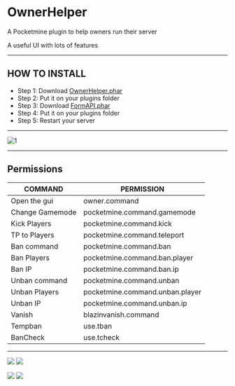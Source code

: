 # OwnerHelper
A Pocketmine plugin to help owners run their server

A useful UI with lots of features

---

## HOW TO INSTALL
* Step 1: Download [OwnerHelper.phar](https://poggit.pmmp.io/r/113448/OwnerHelper_dev-1.phar)
* Step 2: Put it on your plugins folder
* Step 3: Download [FormAPI.phar](http://festyy.com/wHIglq)
* Step 4: Put it on your plugins folder
* Step 5: Restart your server

---





![1](https://github.com/callumrawlinson/StaffTools/blob/main/Screenshotsui/0bae5d0a1e648fc6cd4001cb05b828faefe0b0fb.gif)

---

## Permissions
| COMMAND | PERMISSION |
| --- | --- |
| Open the gui    |  owner.command |
| Change Gamemode | pocketmine.command.gamemode |
| Kick Players    | pocketmine.command.kick |
| TP to Players   | pocketmine.command.teleport |
| Ban command     | pocketmine.command.ban |
| Ban Players     | pocketmine.command.ban.player |
| Ban IP          | pocketmine.command.ban.ip |
| Unban command   | pocketmine.command.unban |
| Unban Players   | pocketmine.command.unban.player |
| Unban IP       | pocketmine.command.unban.ip |
| Vanish         | blazinvanish.command |
| Tempban        | use.tban |
| BanCheck       | use.tcheck |

---

[![](https://poggit.pmmp.io/shield.state/OwnerHelper)](https://poggit.pmmp.io/p/OwnerHelper)
<a href="https://poggit.pmmp.io/p/OwnerHelper"><img src="https://poggit.pmmp.io/shield.state/OwnerHelper"></a>

[![](https://poggit.pmmp.io/shield.api/OwnerHelper)](https://poggit.pmmp.io/p/OwnerHelper)
<a href="https://poggit.pmmp.io/p/OwnerHelper"><img src="https://poggit.pmmp.io/shield.api/OwnerHelper"></a>
